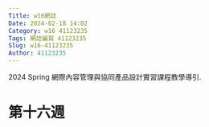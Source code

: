```yaml
---
Title: w16網誌
Date: 2024-02-18 14:02
Category: w16 41123235
Tags: 網誌編寫 41123235
Slug: w16-41123235
Author: 41123235
---
```


2024 Spring 網際內容管理與協同產品設計實習課程教學導引.

<!-- PELICAN_END_SUMMARY -->

# 第十六週